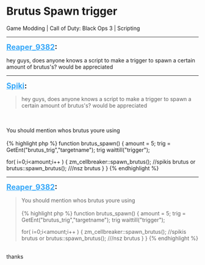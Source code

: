 # Brutus Spawn trigger
Game Modding | Call of Duty: Black Ops 3 | Scripting

---
<strong style="font-size: 1.4em;"><span style="text-decoration: underline;text-decoration-color: #34a7f9;"><span style="color:#34a7f9;">Reaper_9382</span></span>:</strong>

<p>hey guys, does anyone knows a script to make a trigger to spawn a certain amount of brutus&#39;s? would be appreciated</p>

---
<strong style="font-size: 1.4em;"><span style="text-decoration: underline;text-decoration-color: #34a7f9;"><span style="color:#34a7f9;">Spiki</span></span>:</strong>

<p><blockquote>hey guys, does anyone knows a script to make a trigger to spawn a certain amount of brutus&#39;s? would be appreciated<br /></blockquote><br /><br />You should mention whos brutus youre using<br /><br />{% highlight php %}
function brutus_spawn()
{
amount = 5;
trig = GetEnt(&quot;brutus_trig&quot;,&quot;targetname&quot;);
trig waittill(&quot;trigger&quot;);

for( i=0;i&lt;amount;i++ )
    {
    zm_cellbreaker::spawn_brutus(); //spikis brutus
    or
    brutus::spawn_brutus();    ///nsz brutus
    }
}
{% endhighlight %}
</p>

---
<strong style="font-size: 1.4em;"><span style="text-decoration: underline;text-decoration-color: #34a7f9;"><span style="color:#34a7f9;">Reaper_9382</span></span>:</strong>

<p><blockquote>You should mention whos brutus youre using<br /><br />{% highlight php %}
function brutus_spawn()
{
amount = 5;
trig = GetEnt(&quot;brutus_trig&quot;,&quot;targetname&quot;);
trig waittill(&quot;trigger&quot;);

for( i=0;i&lt;amount;i++ )
    {
    zm_cellbreaker::spawn_brutus(); //spikis brutus
    or
    brutus::spawn_brutus();    ///nsz brutus
    }
}
{% endhighlight %}
</blockquote><br />thanks</p>
